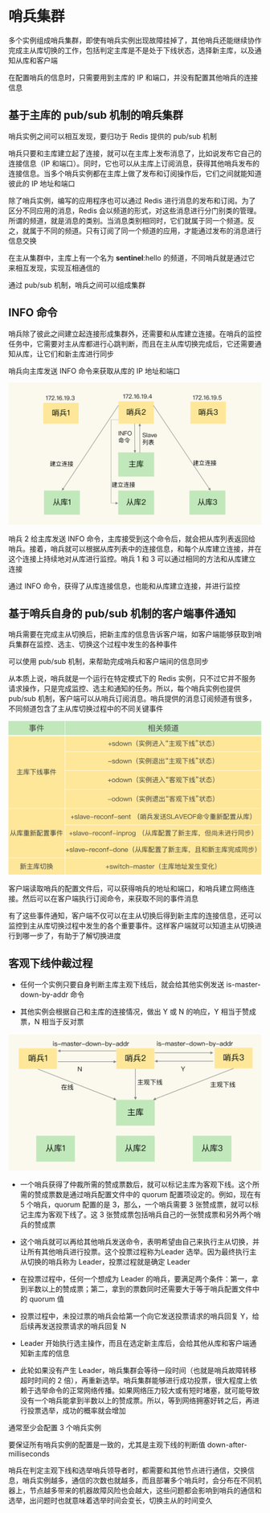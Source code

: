 # 哨兵集群

多个实例组成哨兵集群，即使有哨兵实例出现故障挂掉了，其他哨兵还能继续协作完成主从库切换的工作，包括判定主库是不是处于下线状态，选择新主库，以及通知从库和客户端

在配置哨兵的信息时，只需要用到主库的 IP 和端口，并没有配置其他哨兵的连接信息

## 基于主库的 pub/sub 机制的哨兵集群

哨兵实例之间可以相互发现，要归功于 Redis 提供的 pub/sub 机制

哨兵只要和主库建立起了连接，就可以在主库上发布消息了，比如说发布它自己的连接信息（IP 和端口）。同时，它也可以从主库上订阅消息，获得其他哨兵发布的连接信息。当多个哨兵实例都在主库上做了发布和订阅操作后，它们之间就能知道彼此的 IP 地址和端口

除了哨兵实例，编写的应用程序也可以通过 Redis 进行消息的发布和订阅。为了区分不同应用的消息，Redis 会以频道的形式，对这些消息进行分门别类的管理。所谓的频道，就是消息的类别。当消息类别相同时，它们就属于同一个频道。反之，就属于不同的频道。只有订阅了同一个频道的应用，才能通过发布的消息进行信息交换

在主从集群中，主库上有一个名为 __sentinel__:hello 的频道，不同哨兵就是通过它来相互发现，实现互相通信的

通过 pub/sub 机制，哨兵之间可以组成集群

## INFO 命令

哨兵除了彼此之间建立起连接形成集群外，还需要和从库建立连接。在哨兵的监控任务中，它需要对主从库都进行心跳判断，而且在主从库切换完成后，它还需要通知从库，让它们和新主库进行同步

哨兵向主库发送 INFO 命令来获取从库的 IP 地址和端口

![01](哨兵集群.assets/01.png)

哨兵 2 给主库发送 INFO 命令，主库接受到这个命令后，就会把从库列表返回给哨兵。接着，哨兵就可以根据从库列表中的连接信息，和每个从库建立连接，并在这个连接上持续地对从库进行监控。哨兵 1 和 3 可以通过相同的方法和从库建立连接

通过 INFO 命令，获得了从库连接信息，也能和从库建立连接，并进行监控

## 基于哨兵自身的 pub/sub 机制的客户端事件通知

哨兵需要在完成主从切换后，把新主库的信息告诉客户端，如客户端能够获取到哨兵集群在监控、选主、切换这个过程中发生的各种事件

可以使用 pub/sub 机制，来帮助完成哨兵和客户端间的信息同步

从本质上说，哨兵就是一个运行在特定模式下的 Redis 实例，只不过它并不服务请求操作，只是完成监控、选主和通知的任务。所以，每个哨兵实例也提供 pub/sub 机制，客户端可以从哨兵订阅消息。哨兵提供的消息订阅频道有很多，不同频道包含了主从库切换过程中的不同关键事件

![02](哨兵集群.assets/02.png)

客户端读取哨兵的配置文件后，可以获得哨兵的地址和端口，和哨兵建立网络连接。然后可以在客户端执行订阅命令，来获取不同的事件消息

有了这些事件通知，客户端不仅可以在主从切换后得到新主库的连接信息，还可以监控到主从库切换过程中发生的各个重要事件。这样客户端就可以知道主从切换进行到哪一步了，有助于了解切换进度

## 客观下线仲裁过程

- 任何一个实例只要自身判断主库主观下线后，就会给其他实例发送 is-master-down-by-addr 命令

- 其他实例会根据自己和主库的连接情况，做出 Y 或 N 的响应，Y 相当于赞成票，N 相当于反对票

![03](哨兵集群.assets/03.png)

- 一个哨兵获得了仲裁所需的赞成票数后，就可以标记主库为客观下线。这个所需的赞成票数是通过哨兵配置文件中的 quorum 配置项设定的。例如，现在有 5 个哨兵，quorum 配置的是 3，那么，一个哨兵需要 3 张赞成票，就可以标记主库为客观下线了。这 3 张赞成票包括哨兵自己的一张赞成票和另外两个哨兵的赞成票

- 这个哨兵就可以再给其他哨兵发送命令，表明希望由自己来执行主从切换，并让所有其他哨兵进行投票。这个投票过程称为Leader 选举。因为最终执行主从切换的哨兵称为 Leader，投票过程就是确定 Leader

- 在投票过程中，任何一个想成为 Leader 的哨兵，要满足两个条件：第一，拿到半数以上的赞成票；第二，拿到的票数同时还需要大于等于哨兵配置文件中的 quorum 值

- 投票过程中，未投过票的哨兵会给第一个向它发送投票请求的哨兵回复 Y，给后续再发送投票请求的哨兵回复 N

- Leader 开始执行选主操作，而且在选定新主库后，会给其他从库和客户端通知新主库的信息

- 此轮如果没有产生 Leader，哨兵集群会等待一段时间（也就是哨兵故障转移超时时间的 2 倍），再重新选举。哨兵集群能够进行成功投票，很大程度上依赖于选举命令的正常网络传播。如果网络压力较大或有短时堵塞，就可能导致没有一个哨兵能拿到半数以上的赞成票。所以，等到网络拥塞好转之后，再进行投票选举，成功的概率就会增加

通常至少会配置 3 个哨兵实例

要保证所有哨兵实例的配置是一致的，尤其是主观下线的判断值 down-after-milliseconds

哨兵在判定主观下线和选举哨兵领导者时，都需要和其他节点进行通信，交换信息，哨兵实例越多，通信的次数也就越多，而且部署多个哨兵时，会分布在不同机器上，节点越多带来的机器故障风险也会越大，这些问题都会影响到哨兵的通信和选举，出问题时也就意味着选举时间会变长，切换主从的时间变久